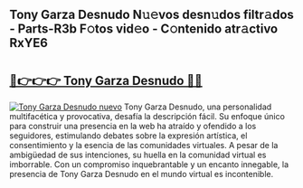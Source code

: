 ## Tony Garza Desnudo N𝚞𝚎vos desn𝚞dos filtr𝚊dos - Parts-R3b F𝚘tos vid𝚎o - C𝚘ntenido atr𝚊ctivo RxYE6

# <h2><a href="http://mb05wy.tromn.icu/?c=Tony+Garza+Desnudo">🔗👉👉👉 Tony Garza Desnudo 🔗🔗</a></h2>

[![Tony Garza Desnudo nuevo](https://i.imgur.com/pEAQMta.gif)](http://mb05wy.tromn.icu/?c=Tony+Garza+Desnudo)
Tony Garza Desnudo, una personalidad multifacética y provocativa, desafía la descripción fácil. Su enfoque único para construir una presencia en la web ha atraído y ofendido a los seguidores, estimulando debates sobre la expresión artística, el consentimiento y la esencia de las comunidades virtuales. A pesar de la ambigüedad de sus intenciones, su huella en la comunidad virtual es imborrable. Con un compromiso inquebrantable y un encanto innegable, la presencia de Tony Garza Desnudo en el mundo virtual es incontenible.
